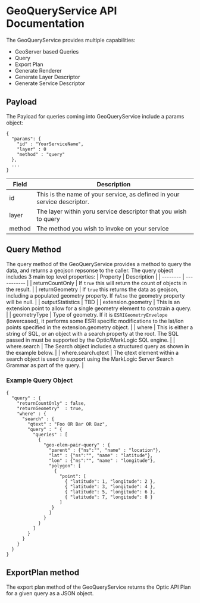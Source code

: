 # GeoQueryService API Documentation

The GeoQueryService provides multiple capabilities:  
 - GeoServer based Queries 
 - Query
 - Export Plan
 - Generate Renderer
 - Generate Layer Descriptor
 - Generate Service Descriptor

## Payload
The Payload for queries coming into GeoQueryService include a params object:
```
{
  "params": {
    "id" : "YourServiceName",
    "layer" : 0
    "method" : "query"
  },
  ... 
}
```

| Field       | Description |
| ----------- | ----------- |
| id          | This is the name of your service, as defined in your service descriptor.   |
| layer       | The layer within yoru service descriptor that you wish to query        |
| method      | The method you wish to invoke on your service |


## Query Method

The query method of the GeoQueryService provides a method to query the data, and returns a geojson repsonse to the caller. The query object includes 3 main top level properties:
| Property | Description | 
| -------- | ----------- |
| returnCountOnly | If `true` this will return the count of objects in the result. |
| returnGeometry  | If `true` this returns the data as geojson, including a populated geometry property.  If `false` the geometry property will be null. | 
| outputStatistics | TBD | 
| extension.geometry | This is an extension point to allow for a single geometry element to constrain a query.  |
| geometryType | Type of geometry.  If it is `ESRIGeometryEnvelope` (lowercased), it performs some ESRI specific modifications to the lat/lon points specified in the extension.geometry object. |
| where | This is either a string of SQL, or an object with a search property at the root.  The SQL passed in must be supported by the Optic/MarkLogic SQL engine. |
| where.search | The Search object includes a structured query as shown in the example below. |
| where.search.qtext | The qtext element within a search object is used to support using the MarkLogic Server Search Grammar as part of the query. | 

### Example Query Object

```
{
  "query" : {
    "returnCountOnly" : false,
    "returnGeometry"  : true,
    "where" : {
      "search" : {
        "qtext" : "Foo OR Bar OR Baz",
        "query" : " {
          "queries" : [
            {
              "geo-elem-pair-query" : {
                "parent" : {"ns":"", "name" : "location"},
                "lat" : {"ns":"", "name" : "latitude"},
                "lon" : {"ns":"", "name" : "longitude"},
                "polygon": [
                  {
                    "point": [
                      { "latitude": 1, "longitude": 2 },
                      { "latitude": 3, "longitude": 4 },
                      { "latitude": 5, "longitude": 6 },
                      { "latitude": 7, "longitude": 8 }
                    ] 
                 } 
                ]
              }
            }
          ]
        }
      }
    }
  }
}
```



## ExportPlan method

The export plan method of the GeoQueryService returns the Optic API Plan for a given query as a JSON object.
